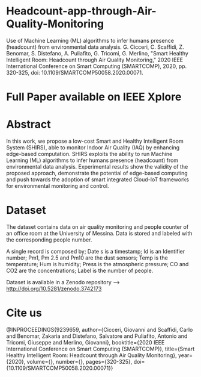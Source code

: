 # Headcount-app-through-Air-Quality-Monitoring
Use of Machine Learning (ML) algorithms to infer humans presence (headcount) from environmental data analysis. G. Cicceri, C. Scaffidi, Z. Benomar, S. Distefano, A. Puliafito, G. Tricomi, G. Merlino, "Smart Healthy Intelligent Room: Headcount through Air Quality Monitoring," 2020 IEEE International Conference on Smart Computing (SMARTCOMP), 2020, pp. 320-325,  doi: 10.1109/SMARTCOMP50058.2020.00071.



# Full Paper available on IEEE Xplore

# Abstract
In this work, we propose a low-cost Smart and Healthy Intelligent Room System (SHIRS), able to monitor Indoor Air Quality (IAQ) by enhancing edge-based computation. SHIRS exploits the ability to run Machine Learning (ML) algorithms to infer humans presence (headcount) from environmental data analysis. Experimental results show the validity of the proposed approach, demonstrate the potential of edge-based computing and push towards the adoption of smart integrated Cloud-IoT frameworks for environmental monitoring and control.


# Dataset
The dataset contains data on air quality monitoring and people counter of an office room at the University of Messina. Data is stored and labeled with the corresponding people number.

A single record is composed by;
Date s is a timestamp; 
Id is an Identifier number; 
Pm1, Pm 2.5 and Pm10 are the dust sensors;
Temp is the temperature;
Hum is humidity;
Press is the atmospheric pressure; 
CO and CO2 are the concentrations;
Label is the number of people. 

Dataset is available in a Zenodo repository -->  http://doi.org/10.5281/zenodo.3742173

# Cite us 
@INPROCEEDINGS{9239659,  author={Cicceri, Giovanni and Scaffidi, Carlo and Benomar, Zakaria and Distefano, Salvatore and Puliafito, Antonio and Tricomi, Giuseppe and Merlino, Giovanni},  booktitle={2020 IEEE International Conference on Smart Computing (SMARTCOMP)},   title={Smart Healthy Intelligent Room: Headcount through Air Quality Monitoring},   year={2020},  volume={},  number={},  pages={320-325},  doi={10.1109/SMARTCOMP50058.2020.00071}}

